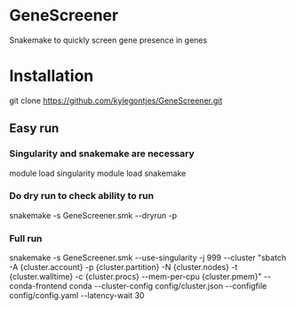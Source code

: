 # GeneScreener
Snakemake to quickly screen gene presence in genes 

# Installation
git clone https://github.com/kylegontjes/GeneScreener.git

## Easy run
### Singularity and snakemake are necessary 
module load singularity
module load snakemake

### Do dry run to check ability to run
snakemake -s GeneScreener.smk --dryrun -p

### Full run
snakemake -s GeneScreener.smk --use-singularity -j 999 --cluster "sbatch -A {cluster.account} -p {cluster.partition} -N {cluster.nodes} -t {cluster.walltime} -c {cluster.procs} --mem-per-cpu {cluster.pmem}" --conda-frontend conda --cluster-config config/cluster.json --configfile config/config.yaml --latency-wait 30